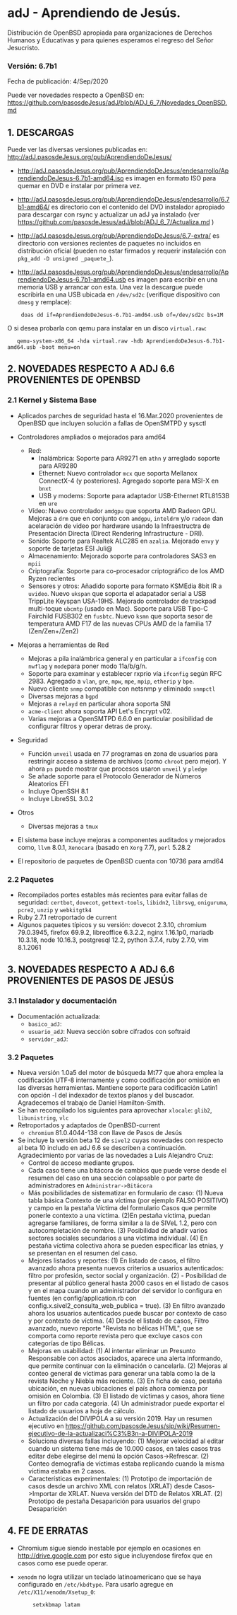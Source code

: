 # adJ - Aprendiendo de Jesús.
Distribución de OpenBSD apropiada para organizaciones de Derechos Humanos
y Educativas y para quienes esperamos el regreso del Señor Jesucristo.

### Versión: 6.7b1
Fecha de publicación: 4/Sep/2020

Puede ver novedades respecto a OpenBSD en:
  <https://github.com/pasosdeJesus/adJ/blob/ADJ_6_7/Novedades_OpenBSD.md>

## 1. DESCARGAS

Puede ver las diversas versiones publicadas en: 
  <http://adJ.pasosdeJesus.org/pub/AprendiendoDeJesus/>

* <http://adJ.pasosdeJesus.org/pub/AprendiendoDeJesus/endesarrollo/AprendiendoDeJesus-6.7b1-amd64.iso> 
  es imagen en formato ISO para quemar en DVD e instalar por primera vez.
* <http://adJ.pasosdeJesus.org/pub/AprendiendoDeJesus/endesarrollo/6.7b1-amd64/>
  es directorio con el contenido del DVD instalador apropiado para descargar 
  con rsync y actualizar un adJ ya instalado (ver  
  <https://github.com/pasosdeJesus/adJ/blob/ADJ_6_7/Actualiza.md> )
* <http://adJ.pasosdeJesus.org/pub/AprendiendoDeJesus/6.7-extra/> es 
  directorio con versiones recientes de paquetes no incluidos en distribución 
  oficial (pueden no estar firmados y requerir instalación con 
  `pkg_add -D unsigned _paquete_`).
* <http://adJ.pasosdeJesus.org/pub/AprendiendoDeJesus/endesarrollo/AprendiendoDeJesus-6.7b1-amd64.usb> 
  es imagen para escribir en una memoria USB y arrancar con esta. Una vez 
  la descargue puede escribirla en una USB ubicada en `/dev/sd2c` 
  (verifique dispositivo con `dmesg` y remplace):

       doas dd if=AprendiendoDeJesus-6.7b1-amd64.usb of=/dev/sd2c bs=1M

 O si desea probarla con qemu para instalar en un disco `virtual.raw`:

       qemu-system-x86_64 -hda virtual.raw -hdb AprendiendoDeJesus-6.7b1-amd64.usb -boot menu=on


## 2. NOVEDADES RESPECTO A ADJ 6.6 PROVENIENTES DE OPENBSD

### 2.1 Kernel y Sistema Base

* Aplicados parches de seguridad hasta el 16.Mar.2020 provenientes de 
  OpenBSD que incluyen solución a fallas de OpenSMTPD y sysctl
* Controladores ampliados o mejorados para amd64
	* Red:
		* Inalámbrica: Soporte para AR9271 en `athn` y arreglado
		  soporte para AR9280
		* Ethernet: Nuevo controlador `mcx` que soporta Mellanox 
		  ConnectX-4 (y posteriores). Agregado soporte para 
		  MSI-X en `bnxt`
		* USB y modems: Soporte para adaptador USB-Ethernet RTL8153B 
	 	  en `ure`
	* Vídeo: Nuevo controlador `amdgpu` que soporta AMD Radeon GPU.
	  Mejoras a `drm` que en conjunto con `amdgpu`, `inteldrm` y/o
	  `radeon` dan acelaración de video por hardware usando la
	   Infraestructra de Presentación Directa (Direct Rendering
	   Infrastructure - DRI).
	* Sonido: Soporte para Realtek ALC285 en `azalia`. Mejorado
 	  `envy` y soporte de tarjetas ESI Juli@
	* Almacenamiento: Mejorado soporte para controladores SAS3 en
	  `mpii`
	* Criptografía: Soporte para co-procesador criptográfico 
	  de los AMD Ryzen recientes
	* Sensores y otros: Añadido soporte para formato KSMEdia 8bit IR a 
	  `uvideo`.  Nuevo `ukspan` que soporta el adapatador serial a USB 
	   TrippLite Keyspan USA-19HS. Mejorado controlador de trackpad 
	   multi-toque `ubcmtp` (usado en Mac). Soporte para USB Tipo-C
	   Fairchild FUSB302  en  `fusbtc`. Nuevo `ksmn` que soporta
	   sesor de temperatura AMD F17 de las nuevas CPUs AMD de la familia
	   17 (Zen/Zen+/Zen2)
	
* Mejoras a herramientas de Red
	* Mejoras a pila inalámbrica general y en particular a `ifconfig` 
	  con `nwflag` y `mode`para poner modo 11a/b/g/n.
	* Soporte para examinar y establecer rxprio vía `ifconfig` según
	  RFC 2983. Agregado a `vlan`, `gre`, `mpw`, `mpe`, `mpip`, 
	 `etherip` y `bpe`.
	* Nuevo cliente `snmp` compatible con netsnmp y eliminado `snmpctl`
	* Diversas mejoras a `bgpd`
	* Mejoras a `relayd` en particular ahora soporta SNI
	* `acme-client` ahora soporta API Let's Encrypt v02.
	* Varias mejoras a OpenSMTPD 6.6.0 en particular posibilidad
	  de configurar filtros y operar detras de proxy.

* Seguridad
	* Función `unveil` usada en 77 programas en zona de usuarios para 
	  restringir acceso a sistema de archivos (como `chroot` pero mejor).
	  Y ahora `ps` puede mostrar que procesos usaron `unveil` y `pledge`
	* Se añade soporte para el Protocolo Generador de Números Aleatorios 
	  EFI
	* Incluye OpenSSH 8.1
	* Incluye LibreSSL 3.0.2
* Otros
	* Diversas mejoras a `tmux`

* El sistema base incluye mejoras a componentes auditados y mejorados 
  como, `llvm` 8.0.1,  `Xenocara` (basado en `Xorg` 7.7),
  `perl` 5.28.2
* El repositorio de paquetes de OpenBSD cuenta con 10736 para amd64


### 2.2 Paquetes 

* Recompilados portes estables más recientes para evitar fallas de seguridad: 
    `certbot`, `dovecot`, `gettext-tools`, `libidn2`, `librsvg`,
    `oniguruma`, `pcre2`, `unzip` y `webkitgtk4`
* Ruby 2.7.1 retroportado de current  
* Algunos paquetes típicos y su versión: dovecot 2.3.10, chromium 79.0.3945,
  firefox 69.9.2, libreoffice 6.3.2.2, nginx 1.16.1p0, mariadb 10.3.18,
  node 10.16.3, postgresql 12.2, python 3.7.4, ruby 2.7.0, vim 8.1.2061


## 3. NOVEDADES RESPECTO A ADJ 6.6 PROVENIENTES DE PASOS DE JESÚS

### 3.1 Instalador y documentación
* Documentación actualizada: 
	* `basico_adJ`: 
	* `usuario_adJ`: Nueva sección sobre cifrados con softraid
	* `servidor_adJ`: 

### 3.2 Paquetes

* Nueva versión 1.0a5 del motor de búsqueda Mt77 que ahora emplea
  la codificación UTF-8 internamente y como codificación por omisión
  en las diversas herramientas. Mantiene soporte para codificación 
  Latin1 con opción -l del indexador de textos planos y del buscador.
  Agradecemos el trabajo de Daniel Hamilton-Smith.
* Se han recompilado los siguientes para aprovechar `xlocale`:
   `glib2`, `libunistring`, `vlc`
* Retroportados y adaptados de OpenBSD-current 
  * `chromium` 81.0.4044-138 con llave de Pasos de Jesús
* Se incluye la versión beta 12 de `sivel2` cuyas novedades con respecto al beta 10
  includo en adJ 6.6 se describen a continuación. Agradecimiento por
  varias de  las novedades a Luis Alejandro Cruz:
    - Control de acceso mediante grupos. 
    - Cada caso tiene una bitácora de cambios que puede verse desde el resumen del caso en una sección colapsable o por parte de administradores en `Administrar->Bitácora`
    - Más posibilidades de sistematizar en formulario de caso: (1) Nueva tabla básica Contexto de una víctima (por ejemplo FALSO POSITIVO) y campo en la pestaña Víctima del formulario Casos que permite ponerle contexto a una víctima. (2)En pestaña víctima, puedan agregarse familiares, de forma similar a la de SIVeL 1.2, pero con autocompletación de nombre. (3) Posibilidad de añadir varios sectores sociales secundarios a una víctima individual. (4) En pestaña víctima colectiva ahora se pueden especificar las etnias, y se presentan en el resumen del caso.  
    - Mejores listados y reportes: (1) En listado de casos, el filtro avanzado ahora presenta nuevos criterios a usuarios autenticados: filtro por profesión, sector social y organización. (2) - Posibilidad de presentar al público general hasta 2000 casos en el listado de casos y en el mapa cuando un administrador del servidor lo configura en fuentes (en config/application.rb con config.x.sivel2_consulta_web_publica = true). (3) En filtro avanzado ahora los usuarios autenticados puede buscar por contexto de caso y por contexto de víctima. (4) Desde el listado de casos, Filtro avanzado, nuevo reporte "Revista no bélicas HTML", que se comporta como reporte revista pero que excluye casos con categorías de tipo Bélicas. 
    - Mejoras en usabilidad: (1) Al intentar eliminar un Presunto Responsable con actos asociados, aparece una alerta informando, que permite continuar con la eliminación o cancelarla. (2) Mejoras al conteo general de víctimas para generar una tabla como la de la revista Noche y Niebla más reciente.  (3) En ficha de caso, pestaña ubicación, en nuevas ubicaciones el país ahora comienza por omisión en Colombia.  (3) El listado de víctimas y casos, ahora tiene un filtro por cada categoria. (4)  Un administrador puede exportar el listado de usuarios a hoja de cálculo.
     - Actualización del DIVIPOLA a su versión 2019. Hay un resumen ejecutivo en https://github.com/pasosdeJesus/sip/wiki/Resumen-ejecutivo-de-la-actualizaci%C3%B3n-a-DIVIPOLA-2019
    - Soluciona diversas fallas incluyendo: (1) Mejorar velocidad al editar cuando un sistema tiene más de 10.000 casos, en tales casos tras editar debe elegirse del menú la opción Casos->Refrescar. (2) Conteo demografía de víctimas estaba replicando cuando la misma víctima estaba en 2 casos. 
    - Características experimentales: (1) Prototipo de importación de casos desde un archivo XML con relatos (XRLAT) desde Casos->Importar de XRLAT. Nueva versión del DTD de Relatos XRLAT. (2) Prototipo de pestaña Desaparición para usuarios del grupo Desaparición



## 4. FE DE ERRATAS

- Chromium sigue siendo inestable por ejemplo en ocasiones en 
	<http://drive.google.com>
  por esto sigue incluyendose firefox que en casos como ese puede operar.

- `xenodm` no logra utilizar un teclado latinoamericano que se haya
  configurado en `/etc/kbdtype`.  Para usarlo
  agregue en `/etc/X11/xenodm/Xsetup_0`:
```
		setxkbmap latam
```
